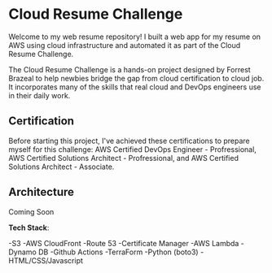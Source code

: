 #  Cloud Resume Challenge

Welcome to my web resume repository! I built a web app for my resume on AWS using cloud infrastructure and automated it as part of the Cloud Resume Challenge. 

The Cloud Resume Challenge is a hands-on project designed by Forrest Brazeal to help newbies bridge the gap from cloud certification to cloud job. It incorporates many of the skills that real cloud and DevOps engineers use in their daily work.

## Certification

Before starting this project, I've achieved these certifications to prepare myself for this challenge: AWS Certified DevOps Engineer - Profressional, AWS Certified Solutions Architect - Profressional, and AWS Certified Solutions Architect - Associate. 

## Architecture

Coming Soon

**Tech Stack**:

-S3 
-AWS CloudFront
-Route 53
-Certificate Manager
-AWS Lambda
-Dynamo DB
-Github Actions
-TerraForm
-Python (boto3)
-HTML/CSS/Javascript
